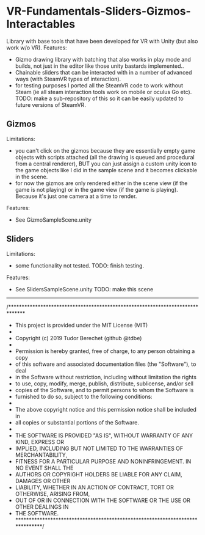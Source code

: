 # VR-Fundamentals-Sliders-Gizmos-Interactables
Library with base tools that have been developed for VR with Unity (but also work w/o VR).
Features:
- Gizmo drawing library with batching that also works in play mode and builds, not just in the editor like those unity bastards implemented..
- Chainable sliders that can be interacted with in a number of advanced ways (with SteamVR types of interaction).
- for testing purposes I ported all the SteamVR code to work without Steam (ie all steam interaction tools work on mobile or oculus Go etc). TODO: make a sub-repository of this so it can be easily updated to future versions of SteamVR.


Gizmos
---
Limitations:
- you can't click on the gizmos because they are essentially empty game objects with scripts attached (all the drawing is queued and procedural from a central renderer), BUT you can just assign a custom unity icon to the game objects like I did in the sample scene and it becomes clickable in the scene.
- for now the gizmos are only rendered either in the scene view (if the game is not playing) or in the game view (if the game is playing). Because it's just one camera at a time to render.

Features:
- See GizmoSampleScene.unity

Sliders
---
Limitations:
- some functionality not tested. TODO: finish testing.

Features:
- See SlidersSampleScene.unity TODO: make this scene

---

/******************************************************************************
* This project is provided under the MIT License (MIT)
*
* Copyright (c) 2019 Tudor Berechet (github @tdbe)
*
* Permission is hereby granted, free of charge, to any person obtaining a copy
* of this software and associated documentation files (the "Software"), to deal
* in the Software without restriction, including without limitation the rights
* to use, copy, modify, merge, publish, distribute, sublicense, and/or sell
* copies of the Software, and to permit persons to whom the Software is
* furnished to do so, subject to the following conditions:
*
* The above copyright notice and this permission notice shall be included in
* all copies or substantial portions of the Software.
*
* THE SOFTWARE IS PROVIDED "AS IS", WITHOUT WARRANTY OF ANY KIND, EXPRESS OR
* IMPLIED, INCLUDING BUT NOT LIMITED TO THE WARRANTIES OF MERCHANTABILITY,
* FITNESS FOR A PARTICULAR PURPOSE AND NONINFRINGEMENT. IN NO EVENT SHALL THE
* AUTHORS OR COPYRIGHT HOLDERS BE LIABLE FOR ANY CLAIM, DAMAGES OR OTHER
* LIABILITY, WHETHER IN AN ACTION OF CONTRACT, TORT OR OTHERWISE, ARISING FROM,
* OUT OF OR IN CONNECTION WITH THE SOFTWARE OR THE USE OR OTHER DEALINGS IN
* THE SOFTWARE.
******************************************************************************/
